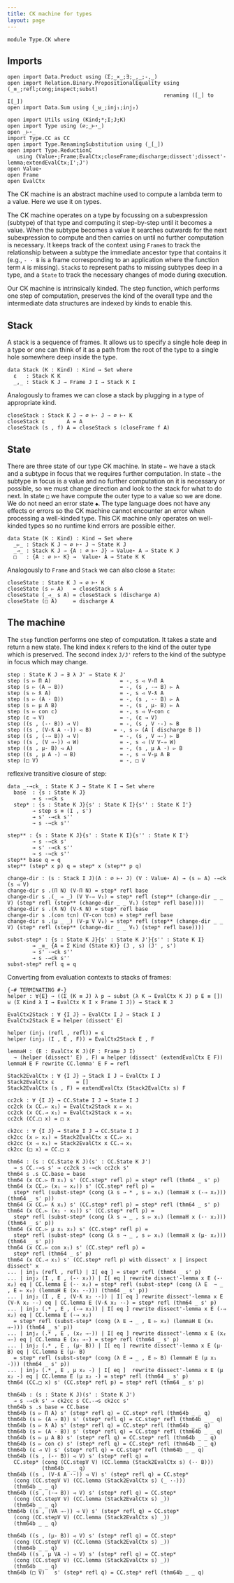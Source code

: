 ```yaml
---
title: CK machine for types
layout: page
---
```


```
module Type.CK where
```

## Imports

```
open import Data.Product using (Σ;_×_;∃;_,_;-,_)
open import Relation.Binary.PropositionalEquality using (_≡_;refl;cong;inspect;subst)
                                                  renaming ([_] to I[_])
open import Data.Sum using (_⊎_;inj₁;inj₂)

open import Utils using (Kind;*;I;J;K)
open import Type using (∅;_⊢⋆_)
open _⊢⋆_
import Type.CC as CC
open import Type.RenamingSubstitution using (_[_])
open import Type.ReductionC 
   using (Value⋆;Frame;EvalCtx;closeFrame;discharge;dissect';dissect'-lemma;extendEvalCtx;I';J')
open Value⋆
open Frame
open EvalCtx
```

The CK machine is an abstract machine used to compute a lambda term to
a value. Here we use it on types.

The CK machine operates on a type by focussing on a subexpression
(subtype) of that type and computing it step-by-step until it becomes
a value. When the subtype becomes a value it searches outwards for the
next subexpression to compute and then carries on until no further
computation is necessary. It keeps track of the context using `Frame`s
to track the relationship between a subtype the immediate ancestor
type that contains it (e.g., `- · B` is a frame corresponding to an
application where the function term `A` is missing).  `Stack`s to
represent paths to missing subtypes deep in a type, and a `State` to
track the necessary changes of mode during execution.

Our CK machine is intrinsically kinded. The step function, which
performs one step of computation, preserves the kind of the overall
type and the intermediate data structures are indexed by kinds to
enable this.

## Stack

A stack is a sequence of frames. It allows us to specify a single hole
deep in a type or one can think of it as a path from the root of the
type to a single hole somewhere deep inside the type.

```
data Stack (K : Kind) : Kind → Set where
  ε   : Stack K K
  _,_ : Stack K J → Frame J I → Stack K I
```

Analogously to frames we can close a stack by plugging in a type of
appropriate kind.

```
closeStack : Stack K J → ∅ ⊢⋆ J → ∅ ⊢⋆ K
closeStack ε       A = A
closeStack (s , f) A = closeStack s (closeFrame f A)
```

## State

There are three state of our type CK machine. In state `▻` we have a
stack and a subtype in focus that we requires further computation. In
state `◅` the subtype in focus is a value and no further computation
on it is necessary or possible, so we must change direction and look
to the stack for what to do next. In state `□` we have compute the
outer type to a value so we are done. We do not need an error state
`◆`. The type language does not have any effects or errors so the CK
machine cannot encounter an error when processing a well-kinded
type. This CK machine only operates on well-kinded types so no runtime
kind errors are possible either.

```
data State (K : Kind) : Kind → Set where
  _▻_ : Stack K J → ∅ ⊢⋆ J → State K J
  _◅_ : Stack K J → {A : ∅ ⊢⋆ J} → Value⋆ A → State K J
  □   : {A : ∅ ⊢⋆ K} →  Value⋆ A → State K K
```

Analogously to `Frame` and `Stack` we can also close a `State`:

```
closeState : State K J → ∅ ⊢⋆ K
closeState (s ▻ A)   = closeStack s A
closeState (_◅_ s A) = closeStack s (discharge A)
closeState (□ A)     = discharge A
```

## The machine

The `step` function performs one step of computation. It takes a state
and return a new state. The kind index `K` refers to the kind of the
outer type which is preserved. The second index `J/J'` refers to the
kind of the subtype in focus which may change.

```
step : State K J → ∃ λ J' → State K J'
step (s ▻ Π A)                      = -, s ◅ V-Π A
step (s ▻ (A ⇒ B))                  = -, (s , -⇒ B) ▻ A
step (s ▻ ƛ A)                      = -, s ◅ V-ƛ A
step (s ▻ (A · B))                  = -, (s , -· B) ▻ A
step (s ▻ μ A B)                    = -, (s , μ- B) ▻ A
step (s ▻ con c)                    = -, s ◅ V-con c
step (ε ◅ V)                        = -, (ε ◅ V)
step ((s , (-· B)) ◅ V)             = -, (s , V ·-) ▻ B
step ((s , (V-ƛ A ·-)) ◅ B)       = -, s ▻ (A [ discharge B ])
step ((s , (-⇒ B)) ◅ V)             = -, (s , V ⇒-) ▻ B
step ((s , (V ⇒-)) ◅ W)             = -, s ◅ (V V-⇒ W)
step ((s , μ- B) ◅ A)               = -, (s , μ A -) ▻ B
step ((s , μ A -) ◅ B)              = -, s ◅ V-μ A B
step (□ V)                          = -, □ V
```

reflexive transitive closure of step:

```
data _-→ck_ : State K J → State K I → Set where
  base  : {s : State K J}
        → s -→ck s
  step* : {s : State K J}{s' : State K I}{s'' : State K I'}
        → step s ≡ (I , s')
        → s' -→ck s''
        → s -→ck s''

step** : {s : State K J}{s' : State K I}{s'' : State K I'}
        → s -→ck s'
        → s' -→ck s''
        → s -→ck s''
step** base q = q
step** (step* x p) q = step* x (step** p q)
```

```
change-dir : (s : Stack I J)(A : ∅ ⊢⋆ J) (V : Value⋆ A) → (s ▻ A) -→ck (s ◅ V)
change-dir s .(Π N) (V-Π N) = step* refl base
change-dir s .(_ ⇒ _) (V V-⇒ V₁) = step* refl (step** (change-dir _ _ V) (step* refl (step** (change-dir _ _ V₁) (step* refl base))))
change-dir s .(ƛ N) (V-ƛ N) = step* refl base
change-dir s .(con tcn) (V-con tcn) = step* refl base
change-dir s .(μ _ _) (V-μ V V₁) = step* refl (step** (change-dir _ _ V) (step* refl (step** (change-dir _ _ V₁) (step* refl base))))

subst-step* : {s : State K J}{s' : State K J'}{s'' : State K I}
        → _≡_ {A = Σ Kind (State K)} (J , s) (J' , s')
        → s' -→ck s''
        → s -→ck s''
subst-step* refl q = q
```

Converting from evaluation contexts to stacks of frames:

```
{-# TERMINATING #-}
helper : ∀{E} → ((Σ (K ≡ J) λ p → subst (λ K → EvalCtx K J) p E ≡ []) ⊎ (Σ Kind λ I → EvalCtx K I × Frame I J)) → Stack K J

EvalCtx2Stack : ∀ {I J} → EvalCtx I J → Stack I J
EvalCtx2Stack E = helper (dissect' E)

helper (inj₁ (refl , refl)) = ε
helper (inj₂ (I , E , F)) = EvalCtx2Stack E , F

lemmaH : (E : EvalCtx K J)(F : Frame J I)
  → (helper (dissect' E) , F) ≡ helper (dissect' (extendEvalCtx E F))
lemmaH E F rewrite CC.lemma' E F = refl

Stack2EvalCtx : ∀ {I J} → Stack I J → EvalCtx I J
Stack2EvalCtx ε       = []
Stack2EvalCtx (s , F) = extendEvalCtx (Stack2EvalCtx s) F

cc2ck : ∀ {I J} → CC.State I J → State I J
cc2ck (x CC.▻ x₁) = EvalCtx2Stack x ▻ x₁
cc2ck (x CC.◅ x₁) = EvalCtx2Stack x ◅ x₁
cc2ck (CC.□ x) = □ x

ck2cc : ∀ {I J} → State I J → CC.State I J
ck2cc (x ▻ x₁) = Stack2EvalCtx x CC.▻ x₁
ck2cc (x ◅ x₁) = Stack2EvalCtx x CC.◅ x₁
ck2cc (□ x) = CC.□ x

thm64 : (s : CC.State K J)(s' : CC.State K J')
  → s CC.-→s s' → cc2ck s -→ck cc2ck s'
thm64 s .s CC.base = base
thm64 (x CC.▻ Π x₁) s' (CC.step* refl p) = step* refl (thm64 _ s' p)
thm64 (x CC.▻ (x₁ ⇒ x₂)) s' (CC.step* refl p) =
  step* refl (subst-step* (cong (λ s → * , s ▻ x₁) (lemmaH x (-⇒ x₂))) (thm64 _ s' p))
thm64 (x CC.▻ ƛ x₁) s' (CC.step* refl p) = step* refl (thm64 _ s' p)
thm64 (x CC.▻ (x₁ · x₂)) s' (CC.step* refl p) =
  step* refl (subst-step* (cong (λ s → _ , s ▻ x₁) (lemmaH x (-· x₂))) (thm64 _ s' p))
thm64 (x CC.▻ μ x₁ x₂) s' (CC.step* refl p) =
  step* refl (subst-step* (cong (λ s → _ , s ▻ x₁) (lemmaH x (μ- x₂))) (thm64 _ s' p))
thm64 (x CC.▻ con x₁) s' (CC.step* refl p) =
  step* refl (thm64 _ s' p)
thm64 (x CC.◅ x₁) s' (CC.step* refl p) with dissect' x | inspect dissect' x
... | inj₁ (refl , refl) | I[ eq ] = step* refl (thm64 _ s' p)
... | inj₂ (I , E , (-· x₂)) | I[ eq ] rewrite dissect'-lemma x E (-· x₂) eq | CC.lemma E (-· x₂) = step* refl (subst-step* (cong (λ E  → _ , E ▻ x₂) (lemmaH E (x₁ ·-))) (thm64 _ s' p))
... | inj₂ (I , E , (V-ƛ x₂ ·-)) | I[ eq ] rewrite dissect'-lemma x E (V-ƛ x₂ ·-) eq | CC.lemma E (V-ƛ x₂ ·-) = step* refl (thm64 _ s' p)
... | inj₂ (.* , E , (-⇒ x₂)) | I[ eq ] rewrite dissect'-lemma x E (-⇒ x₂) eq | CC.lemma E (-⇒ x₂)
  = step* refl (subst-step* (cong (λ E → _ , E ▻ x₂) (lemmaH E (x₁ ⇒-))) (thm64 _ s' p))
... | inj₂ (.* , E , (x₂ ⇒-)) | I[ eq ] rewrite dissect'-lemma x E (x₂ ⇒-) eq | CC.lemma E (x₂ ⇒-) = step* refl (thm64 _ s' p)
... | inj₂ (.* , E , (μ- B)) | I[ eq ] rewrite dissect'-lemma x E (μ- B) eq | CC.lemma E (μ- B)
  = step* refl (subst-step* (cong (λ E → _ , E ▻ B) (lemmaH E (μ x₁ -))) (thm64 _ s' p))
... | inj₂ (.* , E , μ x₂ -) | I[ eq ]  rewrite dissect'-lemma x E (μ x₂ -) eq | CC.lemma E (μ x₂ -) = step* refl (thm64 _ s' p)
thm64 (CC.□ x) s' (CC.step* refl p) = step* refl (thm64 _ s' p)

thm64b : (s : State K J)(s' : State K J')
  → s -→ck s' → ck2cc s CC.-→s ck2cc s'
thm64b s .s base = CC.base
thm64b (s ▻ Π A) s' (step* refl q) = CC.step* refl (thm64b _ _ q)
thm64b (s ▻ (A ⇒ B)) s' (step* refl q) = CC.step* refl (thm64b _ _ q)
thm64b (s ▻ ƛ A) s' (step* refl q) = CC.step* refl (thm64b _ _ q)
thm64b (s ▻ (A · B)) s' (step* refl q) = CC.step* refl (thm64b _ _ q)
thm64b (s ▻ μ A B) s' (step* refl q) = CC.step* refl (thm64b _ _ q)
thm64b (s ▻ con c) s' (step* refl q) = CC.step* refl (thm64b _ _ q)
thm64b (ε ◅ V) s' (step* refl q) = CC.step* refl (thm64b _ _ q)
thm64b ((s , (-· B)) ◅ V) s' (step* refl q) =
  CC.step* (cong (CC.stepV V) (CC.lemma (Stack2EvalCtx s) (-· B)))
           (thm64b _ _ q)
thm64b ((s , (V-ƛ A ·-)) ◅ V) s' (step* refl q) = CC.step*
  (cong (CC.stepV V) (CC.lemma (Stack2EvalCtx s) (_ ·-)))
  (thm64b _ _ q)
thm64b ((s , (-⇒ B)) ◅ V) s' (step* refl q) = CC.step*
  (cong (CC.stepV V) (CC.lemma (Stack2EvalCtx s) _))
  (thm64b _ _ q)
thm64b ((s , (VA ⇒-)) ◅ V) s' (step* refl q) = CC.step*
  (cong (CC.stepV V) (CC.lemma (Stack2EvalCtx s) _))
  (thm64b _ _ q)

thm64b ((s , (μ- B)) ◅ V) s' (step* refl q) = CC.step*
  (cong (CC.stepV V) (CC.lemma (Stack2EvalCtx s) _))
  (thm64b _ _ q)
thm64b ((s , μ VA -) ◅ V) s' (step* refl q) = CC.step*
  (cong (CC.stepV V) (CC.lemma (Stack2EvalCtx s) _))
  (thm64b _ _ q)
thm64b (□ V)   s' (step* refl q) = CC.step* refl (thm64b _ _ q)
```

